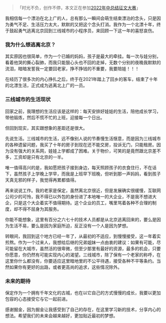 > 「时光不负，创作不停，本文正在参加[2022年中总结征文大赛](https://juejin.cn/post/7108989863126368286 "https://juejin.cn/post/7108989863126368286")」

我相信每一个漂泊在北上广的人，总有那么一瞬间会萌生结束漂泊的念头，只是因为勇气不足、生活压力太大，默默的又把这个念头打消。我作为一个北漂十年，终于鼓起勇气逃离北京回到三线城市的小程序员，来回顾一下这一年的喜怒哀伤。

### 我为什么想逃离北京？

其实原因也很简单，作为一个已婚的妈妈，孩子是最大的牵挂。每一次与娃分别，看着他哭的撕心裂肺，而我只能狠心头也不回的走掉，无数个分别的夜晚我默默的流泪，暗暗发誓我一定要回老家，挣不挣钱的不重要，我要陪娃！！！

在经历了很多次的内心挣扎之后，终于在2021年踏上了回乡的客车，结束了十年的北漂生活，正式成为逃离北上广的一员。

### 三线城市的生活现状

回家之前，我理想的生活应该是这样的：每天安排好娃娃的生活，陪他成长学习，带他锻炼，然后不慌不忙的上班，迎接每一个日出。

但回到现实，其实跟想象的差距还是很大。

先说生活。三线城市的生活，远不像别人说的节奏慢生活惬意，而是因为三线城市的各种遗留问题，我买了十年的房子到现在还不能交房，投诉无门，只能租房。因为没有强大的关系网，娃娃上学都成了困难。关于物价，可笑的是竟然跟北京差不多，工资却是只有北京的一半。

唯一值得高兴的是，我如愿把孩子接到身边，每天照顾孩子的衣食住行，不在话下，虽然孩子上学晚上学早，而我是上班早下班晚，但听到那一声妈妈，看到孩子天真无邪的样子，我觉得再累都值得。

再来说说工作。我的老家是保定，虽然离北京很近，但是发展确实很缓慢，互联网公司少的可怜，我不得已以外包的身份进了本地唯一的大企业，不是我不想进大企，只是这个大企着实不值得期待。这个企业的员工，嘴里骂着各种不合理的制度，却不得不屈身为其服务。

你能不能想象，这里有百分之六七十的技术人员都是从北京逃离回来的，要么是因为生活不易，要么是因为家庭所迫，反正没有一个人是因为梦想。

转眼间，我回到这个地方已经一年了，从最初的不适应，到慢慢接受，这一年着实煎熬。作为一个过来人，我想给后继的兄弟姐妹一点由衷的建议：如果有可能，尽可能留在大城市，虽然活的很卑微，但至少那里有最好的资源，最多的机会，只要你愿意，你仍然有可能实现内心的渴望。三线城市，除了保有一个老家的称呼，在这里你什么都没有，你要适应这里暗地里的不公平待遇，接受各种不平等条约。当然如果你有更好的出路，或者更高尚的追求，这些情况除外。

### 未来的期待

保定作为一个拥有千年文化的古城，也在以它自己的方式慢慢的成长，我要以更加包容的心态接受它与它一起前进。

感谢掘金，因为掘金让我感受到了自己的存在，在这里学习新的技术，分享内心的想法。希望我们的未来会越来越好，更加贴近最初的梦想。
